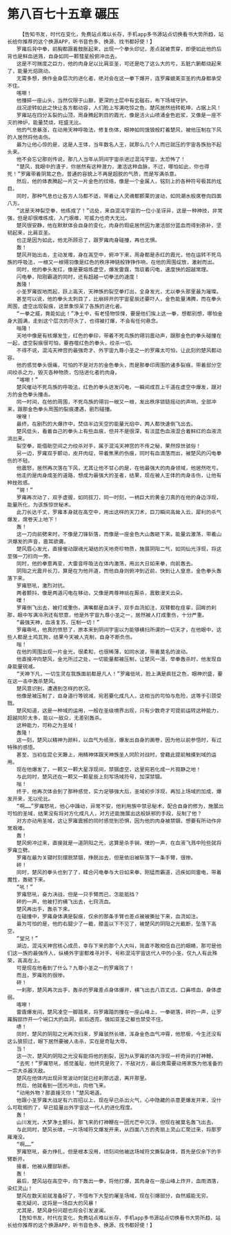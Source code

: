 # 第八百七十五章 碾压
        【告知书友，时代在变化，免费站点难以长存，手机app多书源站点切换看书大势所趋，站长给你推荐的这个换源APP，听书音色多、换源、找书都好使！】
       罗雍后背中拳，前胸都跟着鼓胀起来，出现一个拳头印记，差点就被贯穿，即便如此他的后背也是鲜血迸溅，自身如同一颗彗星般俯冲出去。
       这是不可揣度之巨力，他的肉身足以比肩亚圣，可还是吃了这么大的亏，五脏六腑都烧起来了，能量光焰跳动。
       无需多想，换作金身层次的进化者，绝对会在这一拳下爆开，连罗雍媲美亚圣的肉身都承受不住。
       喀嚓！
       他撞碎一座山头，当然仅限于山巅，更深的土层中有玄磁石，布下场域守护。
       战况逆转如此之快让各方都动容，人们脸上写满吃惊之色，楚风居然扭转乾坤，占据上风！
       罗雍站在四分五裂的山顶，周身腾起刺目的霞光，像是活火山喷涌金色岩浆，又像是一座不灭的神炉，能量焚烧，旺盛无比。
       他的气息暴涨，在动用天神呼吸法，修复伤体，眼神如同饿狼般盯着楚风，被他压制在下风的人居然将他击伤。
       最为让他心惊的是，这是人王体，当年数名人王，就那么几个人而已就压的宇宙各族抬不起头来。
       他不会忘记那则传说，那几人当年从阴间宇宙杀进过混沌宇宙，太恐怖了！
       “楚风，我眼中的渣子，你居然有这种潜力，激活这种血脉，不过，哪怕如此，你也得死！”罗雍带着阴鸷之色，普通的容貌上不再是超脱的气质，而是写满杀意。
       然后，他的体表腾起一片又一片金色的纹络，像是一个金属人，铭刻上的各种符号极其的炫目。
       同时，那种气息也让各方人马都不适，带着让人灵魂都颤栗的波动，如同潮水般席卷向四面八方。
       “这是天神裂空拳，他练成了！”远处，来自混沌宇宙的一位小圣讶异，这是一种神技，非常强，但是却很难练成，入门艰难，可威力也奇大无比。
       楚风很安静，他在默默体会自身的变化，肉身的瑕疵居然因为激活部分蓝血而得到弥补，坚韧起来，比肩亚圣。
       也正是因为如此，他无所顾忌了，跟罗雍肉身碰撞，再也无惧。
       轰！
       楚风开始出击，主动发难，身在高空中，俯冲下来，周身都是赤红的霞光，他在运转不死鸟族的呼吸法，一根又一根翎羽像是红色的秩序神链般铮铮作响，在他的周围绽放，激射而出。
       同时，他的拳头发红，像是要熔炼虚空，爆发雷霆，驾驭着闪电，速度快的超越常理。
       闪电拳，阳刚霸道的同时，还有超越一切拳法的速度！
       轰隆！
       小圣罗雍拔地而起，跃上高天，天神族的裂空拳打出，全身发光，尤以拳头那里最为璀璨。
       甚至可以说，他的拳头太刺目了，比崩碎开的宇宙星辰还要吓人，金色能量沸腾，而在拳头周围，虚空出现裂痕，这景象惊呆了各族的进化者。
       “一拳之威，竟能如此！”净土中，有老怪物惊悚，要是他们挨上这一拳，想都别想，哪怕金身大圆满，走到这个层次的尽头了，也得被打爆，不会有任何悬念。
       嗡隆！
       天地中像是有核爆发生，红色的拳印，带着不死鸟族的翎羽震动声，跟那金色的拳头碰撞在一起，虚空裂痕很可怕，要吞噬红色的拳头，绞杀一切。
       不得不说，混沌天神宫的最强奇才、外宇宙九尊小圣之一的罗雍太可怕，让此刻的楚风都动容。
       他的感觉拳头很痛，可怕的不是对方的金色拳头，而是那拳印周围的诸多裂痕，带着部分空间绞杀之力，毁灭各种物质，包括进化者的肉身。
       “喀嚓！”
       楚风催动不死鸟族的呼吸法，红色的拳头迸发闪电，一瞬间成百上千道在虚空中爆发，跟对方的金色拳头撞击。
       同一时间，在他的周围，不死鸟族的翎羽一根又一根，发出秩序锁链摇动的声响，全部冲来，跟那金色拳头周围的裂痕遭遇，剧烈碰撞。
       嗖嗖！
       最终，在剧烈的大爆炸中，焚烧半边天空的能量光焰中，两人都快速倒飞出去。
       楚风低头，看着自己的拳头上有些血痕，但并不是很深，有淡蓝色血液混合着鲜红的血液流淌出来。
       裂空拳，能借助空间之力绞杀对手，属于混沌天神宫的不传之秘，果然惊世骇俗！
       另一边，罗雍双手颤动，皮开肉绽，带着焦黑的伤痕，同时有血滴落而出，被楚风的闪电拳伤的不轻。
       他震怒，居然再次落在下风，尤其让他不甘心的是，在他最强大的肉身领域，他居然吃亏。
       他走的是肉身成圣的道路，想成为最强大的圣者，结果，现在被人王体的肉身击伤，让他有种挫败感。
       “锵！”
       罗雍再次动了，双手虚握，如同拔刀，同一时刻，一柄巨大的黄金刀真的在他的身边浮现，能量所化，为该族惊世秘术。
       此刀长达千丈，罗雍本身就在高空中，用出这样的天刀术，巨刀瞬间高耸入云，犀利的杀气爆发，席卷天上地下！
       轰！
       这一刀向前劈来时，不像是刀锋斩落，而像是一座金色大山轰砸下来，能量云激荡，带着山洪爆发的声音，震耳欲聋。
       楚风眉心发光，直接催动跟魂光凝结的天地奇珍物质，施展阴阳二气，如同仙光浮现，将这至强一刀扫向一旁。
       同时，他的拳意再变，大雷音呼吸法在体内激荡，用出大日如来拳，向前轰去。
       阴阳之光震开长刀，算是在为他开道，而他自身则俯冲到近前，快到让人窒息，金色拳头轰落下来。
       罗雍怒吼，激烈对抗。
       两者颤抖，像是两道闪电在移动，又像是两尊神祇在厮杀，震散漫天云朵。
       噗！
       罗雍倒飞出去，被打成重伤，满嘴都是血沫子，双手血流如注，双臂都在痉挛，回眸的刹那，眼中写满冷冽还有怒意，他是外宇宙九尊小圣之一，居然被人打成重伤，十分严重。
       “最强天神，血液复苏，压制一切！”
       罗雍嘶吼，他真的愤怒了，原本来到阴间宇宙以为能够横扫所谓的一切天才，在他眼中，这些人都是土鸡瓦狗，结果今天被人克制，自身不断负伤。
       嗡！
       在他的周围出现一片金光，很柔和，也很稀薄，如同水波，带着莫名的波动。
       他直接冲向楚风，金光所过之处，一切能量都被压制，让楚风一凛，举拳轰杀时，他发现自身能量锐减。
       “天神下凡，一切生灵在我族面前都是凡人！”罗雍低吼，脸上满是疯狂之色，眼神炽盛，要在这一击中轰杀楚风。
       楚风意识到，遭遇到怎样的状况。
       他像是被压制了，自身道行等锐减，宛若要化成凡人，这相当的可怕与危险，这等于引颈受戮。
       楚风知道，这是一种域的运用，一般在圣级境界出现，只有少数奇才可提前运转这种能力，超越同阶太多，能以一敌众，无差别轰杀。
       这种能力，可称之为圣域！
       轰隆！
       这一刻，楚风以精神为颜料，以血气为纸张，爆发出自身的画卷，因为他以前参悟时，有过特殊的感悟。
       甚至，当初在昆仑天藤上，用精神体跟天神族圣人同阶对战时，曾藉此提前触摸到域的运用。
       现在他爆发了，一颗又一颗大星浮现间，禁锢虚空，这里宛若化成一片寂静之地！
       与此同时，楚风还在一颗又一颗星辰上刻写场域符号，加深禁锢。
       嗡！
       终于，他再次体会到了那种感觉，实力足够强大后，圣域初步浮现，再加上场域的加成，爆发开来，无以伦比。
       “啊……”罗雍怒吼，他心中躁动，异常不安，他利用族中禁忌秘术，配合自身的修为，施展出可怕的圣域，结果没有将对方化成凡人，对方还能施展出这般妖邪的手段，反制了他？
       对方亦动用圣域，这让罗雍震撼的同时感觉到恐惧，因为他的肉身被禁锢，想要有所动作非常艰难。
       轰！
       楚风俯冲过来，直接就是一道阴阳之光，这算是杀手锏，噗的一声，在血液飞溅中险些就将罗雍立劈。
       罗雍在最为关键时刻摆脱禁锢，挣脱出去，但是依旧被斩落下一条手臂，很惨。
       砰！
       同时，楚风的拳头也到了了，糅合闪电拳与大日如来拳，刚猛而霸道，迅疾如同雷电，带着魔性，轰砸下来。
       “吼！”
       罗雍怒吼，奋力决战，但是一只手臂而已，怎能抵挡？
       砰的一声，他被打的横飞出去，七窍流血。
       楚风再出手，轰杀下来。
       在碰撞中，罗雍身体满是裂痕，仅余的那条手臂也差点被被撕扯下来，血流如注。
       最为可怕的是，他的右腿少了一截，膝盖以下不见了，被楚风的阴阳之光截断，坠落下高空。
       “堂兄！”
       湖边，混沌天神宫核心成员，幸存下来的那个人大叫，简直不敢相信自己的眼睛，那可是他们这一族的最强传人，纵横外宇宙都难寻对手，号称混沌宇宙这代人中的小圣，仅九人有此殊荣，高高在上。
       可是现在他看到了什么？九尊小圣之一的罗雍败了！
       而且，罗雍败的很惨。
       砰！
       一刹那，楚风再次出手，轰杀的罗雍差点身体爆开，横飞出去八百丈远，口鼻喷血，身体虚弱。
       喀嚓！
       雷霆爆发间，楚风凌空一脚踏来，将罗雍踏的撞在一座山峰上，一拳砸落，砰的一声，让罗雍胸部炸开一个碗口大的血洞，前后透亮，强如亚圣之躯也禁受不住。
       哧！
       同时，楚风的阴阳之光再次扫来，罗雍骇然长啸，浑身金色血气冲霄，他怒极，今生还没有这么狼狈过，眼下居然要被人击杀，实在是奇耻大辱。
       当！
       这一次，楚风的阴阳之光没有能将他的割裂，因为从罗雍的体内浮现一杆奇异的打神鞭。
       “去死！”罗雍怒吼，感觉羞耻，他终究是败了，不敌对方，最后竟需要动用家族为他准备的一宗大杀器灭敌。
       楚风在他体内出现异常波动时就已经刹那远退，离开那里。
       然后，他就看到一团光冲出，向他飞来。
       “动用外物？那直接灭你！”楚风喝道。
       他跟小圣罗雍大战足有六百招以上，现在早已杀出火气，心中隐藏的杀意更爆发开来，没什么可耽搁的了，早已掂量出外宇宙这一代人的进化程度。
       轰！
       山川发光，大梦净土颤抖，那飞来的打神鞭在一团光芒中沉浮，但现在被莫名轰飞出去。
       与此同时，楚风长啸，一片场域符文爆发开来，从四面八方的秀丽上灵山汇聚过来，将那罗雍淹没。
       “啊……”
       罗雍怒吼，奋力挣扎，但是根本没用，顷刻间他被这场域符文撕裂身体，首先是仅余下的手臂断开。
       接着，他被从腰部斩断。
       轰！
       最后，楚风站在高空中，向下轰出一拳，将他打爆，其肉身在一座山峰上炸开，血雨洒落，染红灵山！
       楚风在数天前就准备好了，不惜布下大型的屠圣场域，现在引爆部分，自然威能无穷。
       毫无疑问，这将是一场巨大的风暴！
       尤其是，楚风身份问题也将会引发波澜。
       【告知书友，时代在变化，免费站点难以长存，手机app多书源站点切换看书大势所趋，站长给你推荐的这个换源APP，听书音色多、换源、找书都好使！】